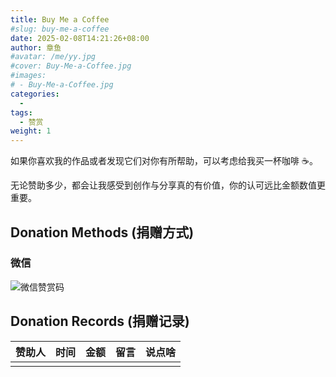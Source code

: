 ```yaml
---
title: Buy Me a Coffee
#slug: buy-me-a-coffee
date: 2025-02-08T14:21:26+08:00
author: 章鱼
#avatar: /me/yy.jpg
#cover: Buy-Me-a-Coffee.jpg
#images:
# - Buy-Me-a-Coffee.jpg
categories:
  - 
tags:
  - 赞赏
weight: 1
---
```


<!--more-->

如果你喜欢我的作品或者发现它们对你有所帮助，可以考虑给我买一杯咖啡 ☕️。

无论赞助多少，都会让我感受到创作与分享真的有价值，你的认可远比金额数值更重要。

## Donation Methods (捐赠方式)


### 微信

![微信赞赏码](/img/wechat_donate.png)

## Donation Records (捐赠记录)

|   赞助人  | 时间  | 金额  | 留言  | 说点啥  |
| :-------------:	|:-------------:|:-------------:|:-------------:|:-------------:|
|  |   |   |  |  |


